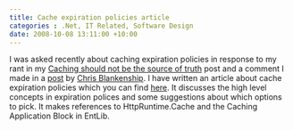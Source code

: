 ```yaml
---
title: Cache expiration policies article
categories : .Net, IT Related, Software Design
date: 2008-10-08 13:11:00 +10:00
---
```


I was asked recently about caching expiration policies in response to my rant in my [Caching should not be the source of truth][0] post and a comment I made in a [post][1] by [Chris Blankenship][2]. I have written an article about cache expiration policies which you can find [here][3]. It discusses the high level concepts in expiration polices and some suggestions about which options to pick. It makes references to HttpRuntime.Cache and the Caching Application Block in EntLib.

[0]: /2008/09/25/caching-should-not-be-the-source-of-truth/
[1]: http://www.dscoduc.com/post/2008/04/24/Cache-your-XML-Reads.aspx
[2]: http://www.dscoduc.com/
[3]: /2008/10/08/cache-expiration-policies/

